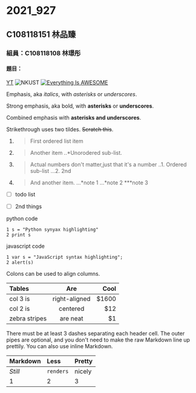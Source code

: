 # 2021_927
## C108118151 林品臻
### 組員：C108118108 林璟彤
#### 題目：
[YT](https://www.youtube.com.tw)
![NKUST](https://www.nkust.edu.tw/var/file/0/1000/img/513/539900619.png "高科大")
[![Everything Is AWESOME](https://img.youtube.com/vi/StTqXEQ2l-Y/0.jpg)](https://www.youtube.com/watch?v=dQw4w9WgXcQ "Everything Is AWESOME")

Emphasis, aka <i>italics</i>, with <i>asterisks</i> or <i>underscores</i>.

Strong emphasis, aka bold, with <b>asterisks</b> or <b>underscores</b>.

Combined emphasis with <b>asterisks and underscores</b>.

Strikethrough uses two tildes. ~~Scratch this~~.

1. > First ordered list item
2. > Another item
..*Unorodered sub-list.
3. > Actual numbers don't matter,just that it's a number
..1. Ordered sub-list
...2. 2nd
4. > And another item.
...*note 1
...*note 2
***note 3

- [ ] todo list
- [ ] 2nd things


python code

```
1 s = "Python synyax highlighting"
2 print s
```

javascript code
```
1 var s = "JavaScript syntax highlighting";
2 alert(s)
```

Colons can be used to align columns.

|  Tables        | Are           | Cool  |
| :----  | :----:  | ----:  |
|  col 3 is      | right-aligned | $1600 |
| col 2 is       | centered      |   $12 |
| zebra stripes  | are neat      |    $1 |

There must be at least 3 dashes separating each header cell.
The outer pipes are optional, and you don't need to make the
raw Markdown line up prettily. You can also use inline Markdown.

|  Markdown        | Less           | Pretty  |
| :----  | :----  | :----  |
|  <i>Still</i>      | `renders` | nicely |
| 1       | 2      |   3 |


